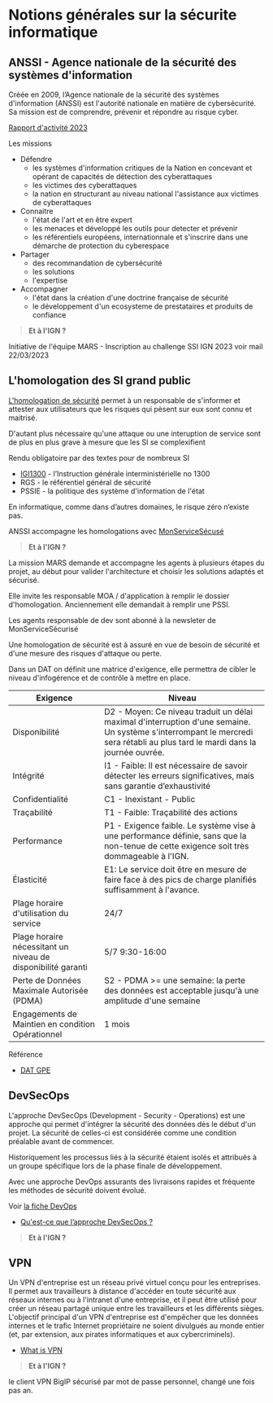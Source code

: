 # Notions générales sur la sécurite informatique

## ANSSI - Agence nationale de la sécurité des systèmes d'information

Créée en 2009, l’Agence nationale de la sécurité des systèmes d'information (ANSSI) est l'autorité nationale en matière de cybersécurité. Sa mission est de comprendre, prévenir et répondre au risque cyber.

[Rapport d'activité 2023](https://cyber.gouv.fr/sites/default/files/document/Rapport%20d%27activit%C3%A9%202023%20de%20l%27ANSSI.pdf)

Les missions

- Défendre
  - les systèmes d'information critiques de la Nation en concevant et opérant de capacités de détection des cyberattaques
  - les victimes des cyberattaques
  - la nation en structurant au niveau national l'assistance aux victimes de cyberattaques
- Connaitre
  - l'état de l'art et en être expert
  - les menaces et développé les outils pour detecter et prévenir
  - les référentiels européens, internationnale et s'inscrire dans une démarche de protection du cyberespace
- Partager
  - des recommandation de cybersécurité
  - les solutions
  - l'expertise
- Accompagner
  - l'état dans la création d'une doctrine française de sécurité
  - le développement d'un ecosysteme de prestataires et produits de confiance

> **Et à l'IGN ?**

Initiative de l'équipe MARS - Inscription au challenge SSI IGN 2023 voir mail 22/03/2023

## L'homologation des SI grand public

[L'homologation de sécurité](https://cyber.gouv.fr/lhomologation-de-securite) permet à un responsable de s'informer et attester aux utilisateurs que les risques qui pèsent sur eux sont connu et maitrisé.

D'autant plus nécessaire qu'une attaque ou une interuption de service sont de plus en plus grave à mesure que les SI se complexifient

Rendu obligatoire par des textes pour de nombreux SI

- [IGI1300](https://cyber.gouv.fr/instruction-generale-interministerielle-n1300) - l’Instruction générale interministérielle no 1300
- RGS - le référentiel général de sécurité
- PSSIE - la politique des système d'information de l'état

En informatique, comme dans d’autres domaines, le risque zéro n’existe pas.

ANSSI accompagne les homologations avec [MonServiceSécusé](https://monservicesecurise.cyber.gouv.fr/)

> **Et à l'IGN ?**

La mission MARS demande et accompagne les agents à plusieurs étapes du projet, au début pour valider l'architecture et choisir les solutions adaptés et sécurisé.

Elle invite les responsable MOA / d'application à remplir le dossier d'homologation. Anciennement elle demandait à remplir une PSSI.

Les agents responsable de dev sont abonné à la newsleter de MonServiceSécurisé

Une homologation de sécurité est à assuré en vue de besoin de sécurité et d'une mesure des risques d'attaque ou perte.

Dans un DAT on définit une matrice d'exigence, elle permettra de cibler le niveau d'infogérence et de contrôle à mettre en place.

| Exigence                                                     | Niveau |
|--------------------------------------------------------------|--------|
| Disponibilité                                                | D2 - Moyen: Ce niveau traduit un délai maximal d'interruption d'une semaine. Un système s'interrompant le mercredi sera rétabli au plus tard le mardi dans la journée ouvrée. |
| Intégrité                                                    | I1 - Faible: Il est nécessaire de savoir détecter les erreurs significatives, mais sans garantie d’exhaustivité |
| Confidentialité                                              | C1 - Inexistant - Public |
| Traçabilité                                                  | T1 - Faible: Traçabilité des actions |
| Performance                                                  | P1 - Exigence faible. Le système vise à une performance définie, sans que la non-tenue de cette exigence soit très dommageable à l'IGN. |
| Élasticité                                                   | E1: Le service doit être en mesure de faire face à des pics de charge planifiés suffisamment à l'avance. |
| Plage horaire d'utilisation du service                       | 24/7 |
| Plage horaire nécessitant un niveau de disponibilité garanti | 5/7 9:30-16:00 |
| Perte de Données Maximale Autorisée (PDMA)                   | S2 - PDMA >= une semaine: la perte des données est acceptable jusqu'à une amplitude d'une semaine |
| Engagements de Maintien en condition Opérationnel            | 1 mois |

Référence

- [DAT GPE](https://gitlab.ign.fr/dat/ignmut/foreg/-/blob/main/SP_DAT-GPE.md)

## DevSecOps

L'approche DevSecOps (Development - Security - Operations) est une approche qui permet d'intégrer la sécurité des données dès le début d'un projet. La sécurité de celles-ci est considérée comme une condition préalable avant de commencer.

Historiquement les processus liés à la sécurité étaient isolés et attribués à un groupe spécifique lors de la phase finale de développement.

Avec une approche DevOps assurants des livraisons rapides et fréquente les méthodes de sécurité doivent évolué.

Voir [la fiche DevOps](./devops.md)

- [Qu'est-ce que l’approche DevSecOps ?](https://www.oracle.com/fr/security/definition-approche-dev-sec-ops/)

> **Et à l'IGN ?**

## VPN

Un VPN d'entreprise est un réseau privé virtuel conçu pour les entreprises. Il permet aux travailleurs à distance d'accéder en toute sécurité aux réseaux internes ou à l'intranet d'une entreprise, et il peut être utilisé pour créer un réseau partagé unique entre les travailleurs et les différents sièges. L'objectif principal d'un VPN d'entreprise est d'empêcher que les données internes et le trafic Internet propriétaire ne soient divulgués au monde entier (et, par extension, aux pirates informatiques et aux cybercriminels).

- [What is VPN](https://www.kaspersky.fr/resource-center/definitions/what-is-business-vpn)

> **Et à l'IGN ?**

le client VPN BigIP sécurisé par mot de passe personnel, changé une fois pas an.
